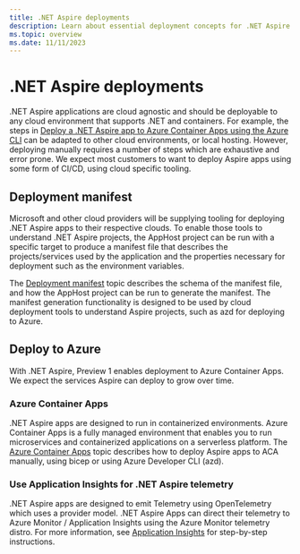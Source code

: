 ```yaml
---
title: .NET Aspire deployments
description: Learn about essential deployment concepts for .NET Aspire.
ms.topic: overview
ms.date: 11/11/2023
---
```


# .NET Aspire deployments

.NET Aspire applications are cloud agnostic and should be deployable to any cloud environment that supports .NET and containers. For example, the steps in [Deploy a .NET Aspire app to Azure Container Apps using the Azure CLI](azure/aca-deployment.md) can be adapted to other cloud environments, or local hosting. However, deploying manually requires a number of steps which are exhaustive and error prone. We expect most customers to want to deploy Aspire apps using some form of CI/CD, using cloud specific tooling.

## Deployment manifest

Microsoft and other cloud providers will be supplying tooling for deploying .NET Aspire apps to their respective clouds. To enable those tools to understand .NET Aspire projects, the AppHost project can be run with a specific target to produce a manifest file that describes the projects/services used by the application and the properties necessary for deployment such as the environment variables.

The [Deployment manifest](manifest-format.md) topic describes the schema of the manifest file, and how the AppHost project can be run to generate the manifest. The manifest generation functionality is designed to be used by cloud deployment tools to understand Aspire projects, such as azd for deploying to Azure.

## Deploy to Azure

With .NET Aspire, Preview 1 enables deployment to Azure Container Apps. We expect the services Aspire can deploy to grow over time.

### Azure Container Apps

.NET Aspire apps are designed to run in containerized environments. Azure Container Apps is a fully managed environment that enables you to run microservices and containerized applications on a serverless platform. The [Azure Container Apps](azure/aca-deployment.md) topic describes how to deploy Aspire apps to ACA manually, using bicep or using Azure Developer CLI (azd).

### Use Application Insights for .NET Aspire telemetry

.NET Aspire apps are designed to emit Telemetry using OpenTelemetry which uses a provider model. .NET Aspire Apps can direct their telemetry to Azure Monitor / Application Insights using the Azure Monitor telemetry distro. For more information, see [Application Insights](/azure/azure-monitor/app/app-insights-overview) for step-by-step instructions.
